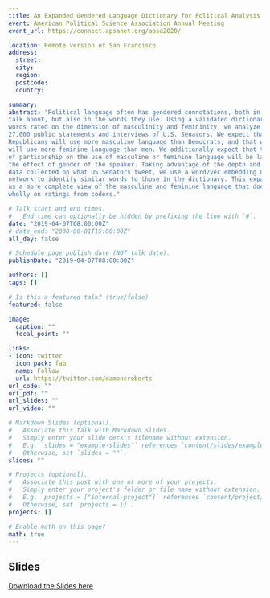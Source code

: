 ```yaml
---
title: An Expanded Gendered Language Dictionary for Political Analysis
event: American Political Science Association Annual Meeting
event_url: https://connect.apsanet.org/apsa2020/

location: Remote version of San Francisco
address:
  street:
  city: 
  region:
  postcode: 
  country: 

summary: 
abstract: "Political language often has gendered connotations, both in the topics politicians
talk about, but also in the words they use. Using a validated dictionary of 700
words rated on the dimension of masculinity and femininity, we analyze approximately
27,000 public statements and interviews of U.S. Senators. We expect that
Republicans will use more masculine language than Democrats, and that women
will use more feminine language than men. We additionally expect that the effect
of partisanship on the use of masculine or feminine language will be larger than
the effect of gender of the speaker. Taking advantage of the depth and breadth of
data collected on what US Senators tweet, we use a word2vec embedding neural
network to identify similar words to those in the dictionary. This expansion gives
us a more complete view of the masculine and feminine language that does not rely
wholly on ratings from coders."

# Talk start and end times.
#   End time can optionally be hidden by prefixing the line with `#`.
date: "2019-04-07T08:00:00Z"
# date_end: "2030-06-01T15:00:00Z"
all_day: false

# Schedule page publish date (NOT talk date).
publishDate: "2019-04-07T08:00:00Z"

authors: []
tags: []

# Is this a featured talk? (true/false)
featured: false

image:
  caption: ""
  focal_point: ""

links:
- icon: twitter
  icon_pack: fab
  name: Follow
  url: https://twitter.com/damoncroberts
url_code: ""
url_pdf: ""
url_slides: ""
url_video: ""

# Markdown Slides (optional).
#   Associate this talk with Markdown slides.
#   Simply enter your slide deck's filename without extension.
#   E.g. `slides = "example-slides"` references `content/slides/example-slides.md`.
#   Otherwise, set `slides = ""`.
slides: ""

# Projects (optional).
#   Associate this post with one or more of your projects.
#   Simply enter your project's folder or file name without extension.
#   E.g. `projects = ["internal-project"]` references `content/project/deep-learning/index.md`.
#   Otherwise, set `projects = []`.
projects: []

# Enable math on this page?
math: true
---
```


## Slides

[Download the Slides here](https://www.dropbox.com/s/zwflx2d9vi2e7p6/final_slides_v09-09-20PM.pdf?dl=0)
